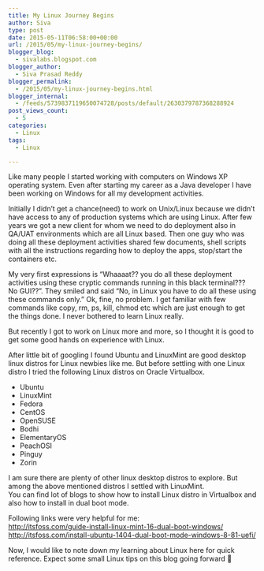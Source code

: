 ```yaml
---
title: My Linux Journey Begins
author: Siva
type: post
date: 2015-05-11T06:58:00+00:00
url: /2015/05/my-linux-journey-begins/
blogger_blog:
  - sivalabs.blogspot.com
blogger_author:
  - Siva Prasad Reddy
blogger_permalink:
  - /2015/05/my-linux-journey-begins.html
blogger_internal:
  - /feeds/5739837119650074728/posts/default/2630379787368288924
post_views_count:
  - 5
categories:
  - Linux
tags:
  - Linux

---
```

Like many people I started working with computers on Windows XP operating system. Even after starting my career as a Java developer I have been working on Windows for all my development activities.

Initially I didn&#8217;t get a chance(need) to work on Unix/Linux because we didn&#8217;t have access to any of production systems which are using Linux. After few years we got a new client for whom we need to do deployment also in QA/UAT environments which are all Linux based. Then one guy who was doing all these deployment activities shared few documents, shell scripts with all the instructions regarding how to deploy the apps, stop/start the containers etc.

My very first expressions is &#8220;Whaaaat?? you do all these deployment activities using these cryptic commands running in this black terminal??? No GUI??&#8221;. They smiled and said &#8220;No, in Linux you have to do all these using these commands only.&#8221; Ok, fine, no problem. I get familiar with few commands like copy, rm, ps, kill, chmod etc which are just enough to get the things done. I never bothered to learn Linux really.

But recently I got to work on Linux more and more, so I thought it is good to get some good hands on experience with Linux.

After little bit of googling I found Ubuntu and LinuxMint are good desktop linux distros for Linux newbies like me. But before settling with one Linux distro I tried the following Linux distros on Oracle Virtualbox.

  * Ubuntu
  * LinuxMint
  * Fedora
  * CentOS
  * OpenSUSE
  * Bodhi
  * ElementaryOS
  * PeachOSI
  * Pinguy
  * Zorin

I am sure there are plenty of other linux desktop distros to explore. But among the above mentioned distros I settled with LinuxMint.  
You can find lot of blogs to show how to install Linux distro in Virtualbox and also how to install in dual boot mode.

Following links were very helpful for me:  
<http://itsfoss.com/guide-install-linux-mint-16-dual-boot-windows/>  
<http://itsfoss.com/install-ubuntu-1404-dual-boot-mode-windows-8-81-uefi/>

Now, I would like to note down my learning about Linux here for quick reference. Expect some small Linux tips on this blog going forward 🙂

<div>
</div>